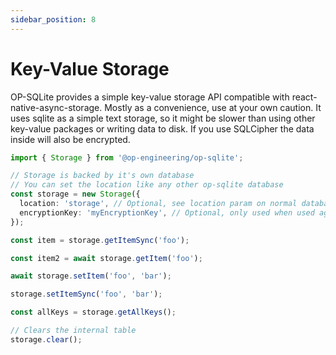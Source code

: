 ```yaml
---
sidebar_position: 8
---
```


# Key-Value Storage

OP-SQLite provides a simple key-value storage API compatible with react-native-async-storage. Mostly as a convenience, use at your own caution. It uses sqlite as a simple text storage, so it might be slower than using other key-value packages or writing data to disk. If you use SQLCipher the data inside will also be encrypted.

```ts
import { Storage } from '@op-engineering/op-sqlite';

// Storage is backed by it's own database
// You can set the location like any other op-sqlite database
const storage = new Storage({
  location: 'storage', // Optional, see location param on normal databases
  encryptionKey: 'myEncryptionKey', // Optional, only used when used against SQLCipher
});

const item = storage.getItemSync('foo');

const item2 = await storage.getItem('foo');

await storage.setItem('foo', 'bar');

storage.setItemSync('foo', 'bar');

const allKeys = storage.getAllKeys();

// Clears the internal table
storage.clear();
```
